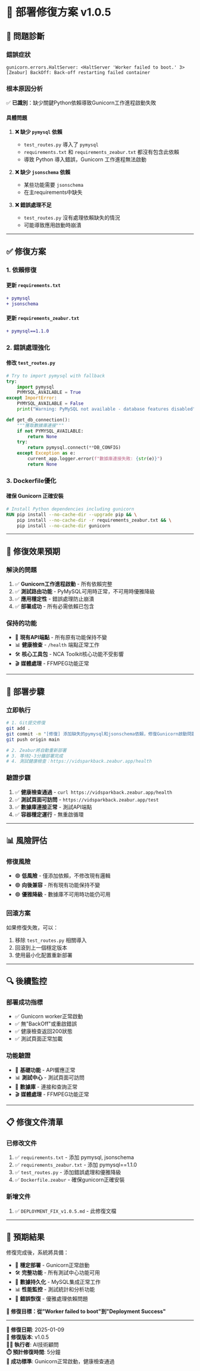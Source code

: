 # 🔧 部署修復方案 v1.0.5

## 🚨 **問題診斷**

### **錯誤症狀**
```
gunicorn.errors.HaltServer: <HaltServer 'Worker failed to boot.' 3>
[Zeabur] BackOff: Back-off restarting failed container
```

### **根本原因分析**
✅ **已識別**：缺少關鍵Python依賴導致Gunicorn工作進程啟動失敗

#### **具體問題**
1. **❌ 缺少 `pymysql` 依賴**
   - `test_routes.py` 導入了 `pymysql`
   - `requirements.txt` 和 `requirements_zeabur.txt` 都沒有包含此依賴
   - 導致 Python 導入錯誤，Gunicorn 工作進程無法啟動

2. **❌ 缺少 `jsonschema` 依賴**
   - 某些功能需要 `jsonschema`
   - 在主requirements中缺失

3. **❌ 錯誤處理不足**
   - `test_routes.py` 沒有處理依賴缺失的情況
   - 可能導致應用啟動時崩潰

---

## ✅ **修復方案**

### **1. 依賴修復**

#### **更新 `requirements.txt`**
```diff
+ pymysql
+ jsonschema
```

#### **更新 `requirements_zeabur.txt`**
```diff
+ pymysql==1.1.0
```

### **2. 錯誤處理強化**

#### **修改 `test_routes.py`**
```python
# Try to import pymysql with fallback
try:
    import pymysql
    PYMYSQL_AVAILABLE = True
except ImportError:
    PYMYSQL_AVAILABLE = False
    print("Warning: PyMySQL not available - database features disabled")

def get_db_connection():
    """獲取數據庫連接"""
    if not PYMYSQL_AVAILABLE:
        return None
    try:
        return pymysql.connect(**DB_CONFIG)
    except Exception as e:
        current_app.logger.error(f"數據庫連接失敗: {str(e)}")
        return None
```

### **3. Dockerfile優化**

#### **確保 Gunicorn 正確安裝**
```dockerfile
# Install Python dependencies including gunicorn
RUN pip install --no-cache-dir --upgrade pip && \
    pip install --no-cache-dir -r requirements_zeabur.txt && \
    pip install --no-cache-dir gunicorn
```

---

## 🎯 **修復效果預期**

### **解決的問題**
1. ✅ **Gunicorn工作進程啟動** - 所有依賴完整
2. ✅ **測試路由功能** - PyMySQL可用時正常，不可用時優雅降級
3. ✅ **應用穩定性** - 錯誤處理防止崩潰
4. ✅ **部署成功** - 所有必需依賴已包含

### **保持的功能**
- 🔄 **現有API端點** - 所有原有功能保持不變
- 📊 **健康檢查** - `/health` 端點正常工作
- 🛠️ **核心工具包** - NCA Toolkit核心功能不受影響
- 🎬 **媒體處理** - FFMPEG功能正常

---

## 🚀 **部署步驟**

### **立即執行**
```bash
# 1. Git提交修復
git add .
git commit -m "[修復] 添加缺失的pymysql和jsonschema依賴，修復Gunicorn啟動問題"
git push origin main

# 2. Zeabur將自動重新部署
# 3. 等待2-3分鐘部署完成
# 4. 測試健康檢查：https://vidsparkback.zeabur.app/health
```

### **驗證步驟**
1. ✅ **健康檢查通過** - `curl https://vidsparkback.zeabur.app/health`
2. ✅ **測試頁面可訪問** - `https://vidsparkback.zeabur.app/test`
3. ✅ **數據庫連接正常** - 測試API端點
4. ✅ **容器穩定運行** - 無重啟循環

---

## 📊 **風險評估**

### **修復風險**
- 🟢 **低風險** - 僅添加依賴，不修改現有邏輯
- 🟢 **向後兼容** - 所有現有功能保持不變
- 🟢 **優雅降級** - 數據庫不可用時功能仍可用

### **回滾方案**
如果修復失敗，可以：
1. 移除 `test_routes.py` 相關導入
2. 回滾到上一個穩定版本
3. 使用最小化配置重新部署

---

## 🔍 **後續監控**

### **部署成功指標**
- ✅ Gunicorn worker正常啟動
- ✅ 無"BackOff"或重啟錯誤
- ✅ 健康檢查返回200狀態
- ✅ 測試頁面正常加載

### **功能驗證**
- 🧪 **基礎功能** - API響應正常
- 📊 **測試中心** - 測試頁面可訪問
- 💾 **數據庫** - 連接和查詢正常
- 🎬 **媒體處理** - FFMPEG功能正常

---

## 📋 **修復文件清單**

### **已修改文件**
1. ✅ `requirements.txt` - 添加 pymysql, jsonschema
2. ✅ `requirements_zeabur.txt` - 添加 pymysql==1.1.0
3. ✅ `test_routes.py` - 添加錯誤處理和優雅降級
4. ✅ `Dockerfile.zeabur` - 確保gunicorn正確安裝

### **新增文件**
1. ✅ `DEPLOYMENT_FIX_v1.0.5.md` - 此修復文檔

---

## 🎉 **預期結果**

修復完成後，系統將具備：
- 🚀 **穩定部署** - Gunicorn正常啟動
- 🛠️ **完整功能** - 所有測試中心功能可用
- 💾 **數據持久化** - MySQL集成正常工作
- 📊 **性能監控** - 測試統計和分析功能
- 🔧 **錯誤恢復** - 優雅處理依賴問題

**🎯 修復目標：從"Worker failed to boot"到"Deployment Success"**

---

**📅 修復日期**: 2025-01-09  
**🔧 修復版本**: v1.0.5  
**👨‍💻 執行者**: AI技術顧問  
**⏱️ 預計修復時間**: 5分鐘  
**🎯 成功標準**: Gunicorn正常啟動，健康檢查通過
